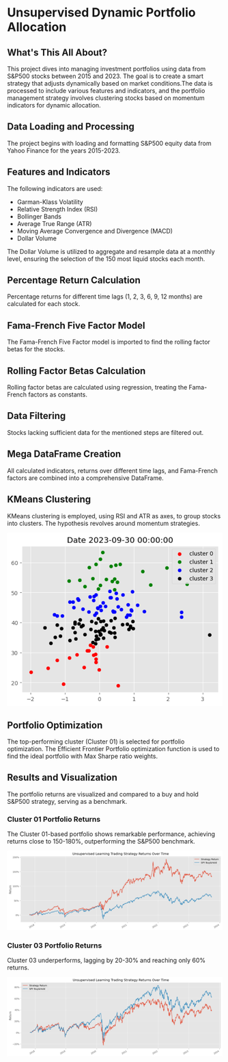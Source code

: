 # Unsupervised Dynamic Portfolio Allocation

## What's This All About?
This project dives into managing investment portfolios using data from S&P500 stocks between 2015 and 2023. The goal is to create a smart strategy that adjusts dynamically based on market conditions.The data is processed to include various features and indicators, and the portfolio management strategy involves clustering stocks based on momentum indicators for dynamic allocation.

## Data Loading and Processing

The project begins with loading and formatting S&P500 equity data from Yahoo Finance for the years 2015-2023.

## Features and Indicators

The following indicators are used:

- Garman-Klass Volatility
- Relative Strength Index (RSI)
- Bollinger Bands
- Average True Range (ATR)
- Moving Average Convergence and Divergence (MACD)
- Dollar Volume

The Dollar Volume is utilized to aggregate and resample data at a monthly level, ensuring the selection of the 150 most liquid stocks each month.

## Percentage Return Calculation

Percentage returns for different time lags (1, 2, 3, 6, 9, 12 months) are calculated for each stock.

## Fama-French Five Factor Model

The Fama-French Five Factor model is imported to find the rolling factor betas for the stocks.

## Rolling Factor Betas Calculation

Rolling factor betas are calculated using regression, treating the Fama-French factors as constants.

## Data Filtering

Stocks lacking sufficient data for the mentioned steps are filtered out.

## Mega DataFrame Creation

All calculated indicators, returns over different time lags, and Fama-French factors are combined into a comprehensive DataFrame.

## KMeans Clustering

KMeans clustering is employed, using RSI and ATR as axes, to group stocks into clusters. The hypothesis revolves around momentum strategies.

![KMeans Cluster Sample](KMeansClusterSample.png)

## Portfolio Optimization

The top-performing cluster (Cluster 01) is selected for portfolio optimization. The Efficient Frontier Portfolio optimization function is used to find the ideal portfolio with Max Sharpe ratio weights.

## Results and Visualization

The portfolio returns are visualized and compared to a buy and hold S&P500 strategy, serving as a benchmark.

### Cluster 01 Portfolio Returns

The Cluster 01-based portfolio shows remarkable performance, achieving returns close to 150-180%, outperforming the S&P500 benchmark.

![Cluster 01 Based Portfolio Returns](Finaloutput_Cluster01.png)

### Cluster 03 Portfolio Returns

Cluster 03 underperforms, lagging by 20-30% and reaching only 60% returns.

![Cluster 03 Based Portfolio Returns](Finaloutput_Cluster03.png)

